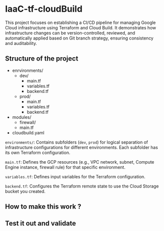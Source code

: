 # IaaC-tf-cloudBuild

This project focuses on establishing a CI/CD pipeline for managing Google Cloud infrastructure using Terraform and Cloud Build. It demonstrates how infrastructure changes can be version-controlled, reviewed, and automatically applied based on Git branch strategy, ensuring consistency and auditability.

## Structure of the project

- enrvironments/
  - dev/
    - main.tf
    - variables.tf
    - backend.tf
  - prod/
    - main.tf
    - variables.tf
    - backend.tf
- modules/
  - firewall/
  - main.tf
- cloudbuild.yaml

`environments/`: Contains subfolders (`dev`, `prod`) for logical separation of infrastructure configurations for different environments. Each subfolder has its own Terraform configuration.

`main.tf`: Defines the GCP resources (e.g., VPC network, subnet, Compute Engine instance, firewall rule) for that specific environment.

`variables.tf`: Defines input variables for the Terraform configuration.

`backend.tf`: Configures the Terraform remote state to use the Cloud Storage bucket you created.

## How to make this work ?

## Test it out and validate
